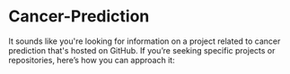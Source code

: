 # Cancer-Prediction
It sounds like you're looking for information on a project related to cancer prediction that's hosted on GitHub. If you’re seeking specific projects or repositories, here’s how you can approach it:
